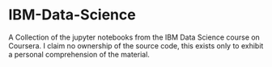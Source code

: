 # IBM-Data-Science
A Collection of the jupyter notebooks from the IBM Data Science course on Coursera. 
I claim no ownership of the source code, this exists only to exhibit a personal comprehension of the material.
